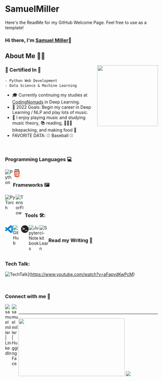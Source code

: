 # SamuelMiller
Here's the ReadMe for my GitHub Welcome Page. Feel free to use as a template!


### Hi there, I'm [Samuel Miller](https://www.linkedin.com/in/samuelmillerwriting/)👋


## About Me 👨‍🎓
<p><img align="right" src="https://i.pinimg.com/originals/e4/26/70/e426702edf874b181aced1e2fa5c6cde.gif" width="200" height="200" /></p>

### 📜 Certified In 📜 
    - Python Web Development
    - Data Science & Machine Learning


- 🎓 Currently continuing my studies at [CodingNomads](https://codingnomads.co/) in Deep Learning.
- 🥅 2022 Goals: Begin my career in Deep Learning / NLP and play lots of music.
- 🎹 I enjoy playing music and studying music theory, 📚 reading, 🚵🏽‍♂️ bikepacking, and making food 🥘
- FAVORITE DATA:  ⚾ Baseball ⚾

<br />

### Programming Languages 💻

<img align="left" alt="Python" width="26px" src="https://upload.wikimedia.org/wikipedia/commons/c/c3/Python-logo-notext.svg" />

<img align="left" alt="HTML5" width="26px" src="https://raw.githubusercontent.com/github/explore/80688e429a7d4ef2fca1e82350fe8e3517d3494d/topics/html/html.png" />

<br />

### Frameworks 🖼

<img align="left" alt="PyTorch" width="35px" src="https://upload.wikimedia.org/wikipedia/commons/1/10/PyTorch_logo_icon.svg" />
<img align="left" alt="TensorFlow" width="30px" src="https://upload.wikimedia.org/wikipedia/commons/2/2d/Tensorflow_logo.svg" />

<br />

<!-- <img align="left" alt="Kafka" width="40px" src="https://www.vectorlogo.zone/logos/mysql/mysql-ar21.png" />
<img align="left" alt="Kafka" width="40px" src="https://upload.wikimedia.org/wikipedia/commons/thumb/9/93/MongoDB_Logo.svg/2560px-MongoDB_Logo.svg.png" />
<img align="left" alt="Kafka" width="40px" src="https://download.logo.wine/logo/Apache_HBase/Apache_HBase-Logo.wine.png" /> -->
<br />

### Tools 🛠️:
<img align="left" alt="Visual Studio Code" width="26px" src="https://raw.githubusercontent.com/github/explore/80688e429a7d4ef2fca1e82350fe8e3517d3494d/topics/visual-studio-code/visual-studio-code.png" />
<img align="left" alt="GitHub" width="26px" src="https://upload.wikimedia.org/wikipedia/commons/9/91/Octicons-mark-github.svg" />
<img align="left" alt="Terminal" width="26px" src="https://raw.githubusercontent.com/github/explore/80688e429a7d4ef2fca1e82350fe8e3517d3494d/topics/terminal/terminal.png" />
<img align="left" alt="Jupyter Notebooks" width="35px" src="https://miro.medium.com/max/518/1*FogMIj4gYwp3fTHLZuwavQ.png" />
<img align="left" alt="Sci-kit Learn" width="30px" src="https://img.favpng.com/13/13/20/scikit-learn-python-scikit-image-logo-brand-png-favpng-DiDpZ1ewwNabVHftX6ieU1Wx4.jpg" />

<br />

### Read my Writing 📰

<br />

### Tech Talk:

<!-- <img align="left" alt="TechTalk" width="100px" src="https://img.youtube.com/vi/aFapydKwPcM/0.jpg" /> -->
![TechTalk](https://img.youtube.com/vi/aFapydKwPcM/0.jpg)](https://www.youtube.com/watch?v=aFapydKwPcM)



<br />

### Connect with me 🔗

[<img align="left" alt="samuelmiller | LinkedIn" width="22px" src="(https://www.linkedin.com/in/samuelmillerwriting/" />][linkedin]
[<img align="left" alt="samuelmiller | HuggingFace" width="22px" src="https://huggingface.co/SamuelMiller" />][huggingface]

<br />

---

<p float="left">
  <img src="https://github-readme-stats.vercel.app/api/top-langs/?username=nassosanagn&layout=compact&theme=tokyonight" width="350" height="190"/> 
  <img src="https://github-readme-stats.vercel.app/api?username=nassosanagn&count_private=true&show_icons=true&theme=dark" width="480" />
</p>


[cn_article]: https://codingnomads.co/blog/how-to-learn-python-the-beginners-guide/
[linkedin]: https://www.linkedin.com/in/samuelmillerwriting/
[huggingface]: https://huggingface.co/SamuelMiller
[techtalk]: https://www.youtube.com/watch?v=aFapydKwPcM&feature=youtu.be

